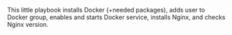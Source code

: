 This little playbook installs Docker (+needed packages), adds user to Docker group, enables and starts Docker service, installs Nginx, and checks Nginx version.
